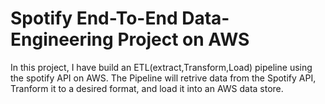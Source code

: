 # Spotify End-To-End Data-Engineering Project on AWS

In this project, I have build an ETL(extract,Transform,Load) pipeline using the spotify API on AWS. The Pipeline will retrive data from the Spotify API, Tranform it to a desired format, and load it into an AWS data store.

